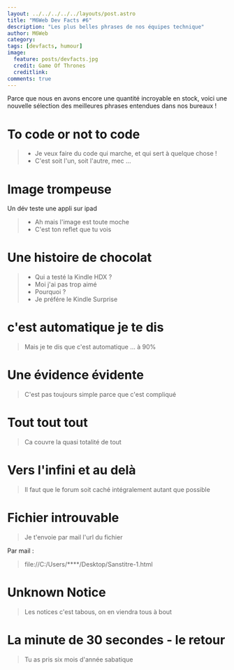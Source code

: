 ```yaml
---
layout: ../../../../../layouts/post.astro
title: "M6Web Dev Facts #6"
description: "Les plus belles phrases de nos équipes technique"
author: M6Web  
category: 
tags: [devfacts, humour]
image:
  feature: posts/devfacts.jpg
  credit: Game Of Thrones
  creditlink: 
comments: true  
---
```


Parce que nous en avons encore une quantité incroyable en stock, voici une nouvelle sélection des meilleures phrases entendues dans nos bureaux !



# To code or not to code

> * Je veux faire du code qui marche, et qui sert à quelque chose !
> * C'est soit l'un, soit l'autre, mec ...

# Image trompeuse

Un dév teste une appli sur ipad

> * Ah mais l'image est toute moche
> * C'est ton reflet que tu vois

# Une histoire de chocolat

> * Qui a testé la Kindle HDX ?
> * Moi j'ai pas trop aimé
> * Pourquoi ?
> * Je préfére le Kindle Surprise

# c'est automatique je te dis

> Mais je te dis que c'est automatique ... à 90%

# Une évidence évidente

> C'est pas toujours simple parce que c'est compliqué

# Tout tout tout

> Ca couvre la quasi totalité de tout

# Vers l'infini et au delà

> Il faut que le forum soit caché intégralement autant que possible

# Fichier introuvable

> Je t'envoie par mail l'url du fichier

Par mail : 

> file://C:/Users/****/Desktop/Sanstitre-1.html

# Unknown Notice

> Les notices c'est tabous, on en viendra tous à bout

# La minute de 30 secondes - le retour

> Tu as pris six mois d'année sabatique
